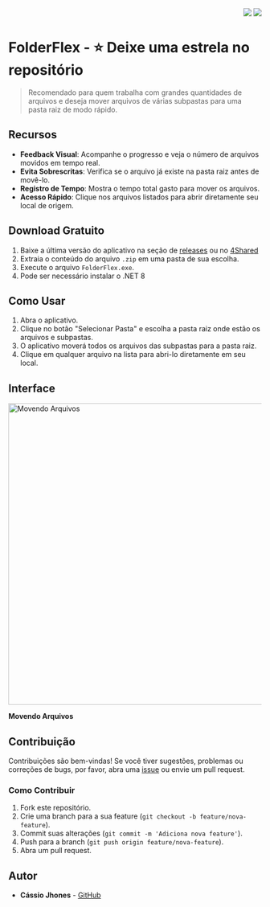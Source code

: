 <div align="right">
  <img src="https://img.shields.io/badge/WPF-017ad7?style=for-the-badge&logo=Windows&logoColor=white" />
  <img src="https://img.shields.io/badge/.NET_8-512BD4?style=for-the-badge&logo=dotnet&logoColor=white" />
</div>

# FolderFlex  - ⭐ Deixe uma estrela no repositório 
> Recomendado para quem trabalha com grandes quantidades de arquivos e deseja mover arquivos de várias subpastas para uma pasta raiz de modo rápido.

## Recursos

- **Feedback Visual**: Acompanhe o progresso e veja o número de arquivos movidos em tempo real.
- **Evita Sobrescritas**: Verifica se o arquivo já existe na pasta raiz antes de movê-lo.
- **Registro de Tempo**: Mostra o tempo total gasto para mover os arquivos.
- **Acesso Rápido**: Clique nos arquivos listados para abrir diretamente seu local de origem.

## Download Gratuito

1. Baixe a última versão do aplicativo na seção de [releases](https://github.com/CassioJhones/FolderFlex/releases) ou no [4Shared](https://www.4shared.com/file/Fr8awKdYjq/Movedor.html)
2. Extraia o conteúdo do arquivo `.zip` em uma pasta de sua escolha.
3. Execute o arquivo `FolderFlex.exe`.
4. Pode ser necessário instalar o .NET 8

## Como Usar

1. Abra o aplicativo.
2. Clique no botão "Selecionar Pasta" e escolha a pasta raiz onde estão os arquivos e subpastas.
3. O aplicativo moverá todos os arquivos das subpastas para a pasta raiz.
4. Clique em qualquer arquivo na lista para abri-lo diretamente em seu local.

## Interface 
<img src="https://github.com/user-attachments/assets/9704df56-1735-4646-8496-959620ca8e28" alt="Movendo Arquivos" width="600px"/>

**Movendo Arquivos**

## Contribuição

Contribuições são bem-vindas! Se você tiver sugestões, problemas ou correções de bugs, por favor, abra uma [issue](https://github.com/CassioJhones/Movedor/issues) ou envie um pull request.

### Como Contribuir

1. Fork este repositório.
2. Crie uma branch para a sua feature (`git checkout -b feature/nova-feature`).
3. Commit suas alterações (`git commit -m 'Adiciona nova feature'`).
4. Push para a branch (`git push origin feature/nova-feature`).
5. Abra um pull request.

## Autor

- **Cássio Jhones** - [GitHub](https://github.com/CassioJhones)
